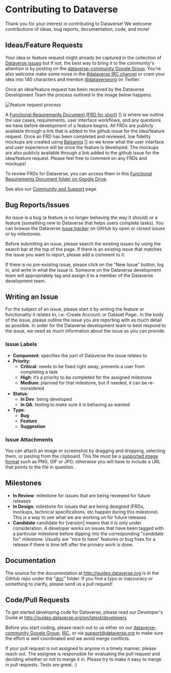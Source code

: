 # Contributing to Dataverse

Thank you for your interest in contributing to Dataverse! We welcome contributions of ideas, bug reports, documentation, code, and more!

## Ideas/Feature Requests

Your idea or feature request might already be captured in the collection of [Dataverse issues] but if not, the best way to bring it to the community's attention is by posting on the [dataverse-community Google Group][]. You're also welcome make some noise in the [#dataverse IRC channel][] or cram your idea into 140 characters and mention [@dataverseorg][] on Twitter.

Once an idea/feature request has been received by the Dataverse Development Team the process outlined in the image below happens.

![feature request process](doc/sphinx-guides/source/img/feature-request-process.png)

A [Functional Requirements Document (FRD for short)] [] is where we outline the use cases, requirements, user interface workflows, and any questions we have before development of a feature begins. All FRDs are publicly available through a link that is added to the github issue for the idea/feature request. Once an FRD has been completed and reviewed, low fidelity mockups are created using [Balsamiq] [] so we know what the user interface and user experience will be once the feature is developed. The mockups are also publicly available through a link added to the github issue for the idea/feature request. Please feel free to comment on any FRDs and mockups!  

To review FRDs for Dataverse, you can access them in this [Functional Requirements Document folder on Google Drive].

See also our [Community and Support][] page.

[#dataverse IRC channel]: http://webchat.freenode.net/?channels=dataverse
[Dataverse issues]: https://github.com/IQSS/dataverse/issues
[@dataverseorg]: http://twitter.com/dataverseorg
[Community and Support]: http://datascience.iq.harvard.edu/dataverse/support
[Functional Requirements Document (FRD for short)]: https://docs.google.com/document/d/1PRyAlP6zlUlUuHfgyUezzuaVQ4JnapvgtGWo0o7tLEs/edit?usp=sharing
[Balsamiq]: https://iqssharvard.mybalsamiq.com/projects
[Functional Requirements Document folder on Google Drive]: https://drive.google.com/folderview?id=0B3_V6vFxEcx-fl92ek92OG1nTmhQenBRX1Z4OVJBLXpURmh2d2RyX1NZRUp6YktaYUU5YTA&usp=sharing

## Bug Reports/Issues

An issue is a bug (a feature is no longer behaving the way it should) or a feature (something new to Dataverse that helps users complete tasks). You can browse the Dataverse [issue tracker] on GitHub by open or closed issues or by milestones.

[issue tracker]: https://github.com/IQSS/dataverse/issues

Before submitting an issue, please search the existing issues by using the search bar at the top of the page. If there is an existing issue that matches the issue you want to report, please add a comment to it.

If there is no pre-existing issue, please click on the "New Issue" button, log in, and write in what the issue is. Someone on the Dataverse development team will appropriately tag and assign it to a member of the Dataverse development team. 

## Writing an Issue

For the subject of an issue, please start it by writing the feature or functionality it relates to, i.e.-Create Account: or Dataset Page:. In the body of the issue, please outline the issue you are reporting with as much detail as possible. In order for the Dataverse development team to best respond to the issue, we need as much information about the issue as you can provide.

### Issue Labels

- **Component**: specifies the part of Dataverse the issue relates to
- **Priority**:
  - **Critical**: needs to be fixed right away, prevents a user from completing a task
  - **High**: it’s a priority to be completed for the assigned milestone
  - **Medium**: planned for that milestone, but if needed, it can be re-considered
- **Status**:
  - **In Dev**: being developed
  - **In QA**: testing to make sure it is behaving as wanted
- **Type**:
  - **Bug**
  - **Feature**
  - **Suggestion**

### Issue Attachments

You can attach an image or screenshot by dragging and dropping, selecting them, or pasting from the clipboard. This file must be a [supported image format] such as PNG, GIF or JPG; otherwise you will have to include a URL that points to the file in question.

[supported image format]: https://help.github.com/articles/issue-attachments

## Milestones
  - **In Review**: milestone for issues that are being reviewed for future releases
  - **In Design**: milestone for issues that are being designed (FRDs, mockups, technical specifications, etc happen during this milestone). This is a way to see what we are working on for future releases
  - **Candidate** candidate for [version] means that it is only under consideration. A developer works on issues that have been tagged with a particular milestone before dipping into the corresponding "candidate for" milestone. Usually are "nice to have" features or bug fixes for a release if there is time left after the primary work is done.

## Documentation

The source for the documentation at http://guides.dataverse.org is in the GitHub repo under the "[doc][]" folder. If you find a typo or inaccuracy or something to clarify, please send us a pull request!

## Code/Pull Requests

To get started developing code for Dataverse, please read our Developer's Guide at http://guides.dataverse.org/en/latest/developers

[doc]: https://github.com/IQSS/dataverse/tree/master/doc/sphinx-guides/source

Before you start coding, please reach out to us either on our [dataverse-community Google Group][], [IRC][], or via support@dataverse.org to make sure the effort is well coordinated and we avoid merge conflicts.

[dataverse-community Google Group]: https://groups.google.com/group/dataverse-community
[IRC]: http://irclog.iq.harvard.edu/dataverse/today

If your pull request is not assigned to anyone in a timely manner, please reach out. The assignee is responsible for evaluating the pull request and deciding whether or not to merge it in. Please try to make it easy to merge in pull requests. Tests are great. :)
